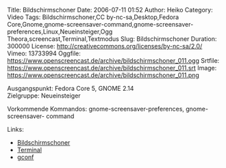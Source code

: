 Title: Bildschirmschoner
Date: 2006-07-11 01:52
Author: Heiko
Category: Video
Tags: Bildschirmschoner,CC by-nc-sa,Desktop,Fedora Core,Gnome,gnome-screensaver-command,gnome-screensaver-preferences,Linux,Neueinsteiger,Ogg Theora,screencast,Terminal,Textmodus
Slug: Bildschirmschoner
Duration: 300000
License: http://creativecommons.org/licenses/by-nc-sa/2.0/
Vimeo: 13733994
Oggfile: https://www.openscreencast.de/archive/bildschirmschoner_011.ogg
Srtfile: https://www.openscreencast.de/archive/bildschirmschoner_011.srt
Image: https://www.openscreencast.de/archive/bildschirmschoner_011.png

Ausgangspunkt: Fedora Core 5, GNOME 2.14  
Zielgruppe: Neueinsteiger  

Vorkommende Kommandos: gnome-screensaver-preferences, gnome-screensaver-
command

Links:

  * [Bildschirmschoner](http://de.wikipedia.org/wiki/Bildschirmschoner)
  * [Terminal](http://de.wikipedia.org/wiki/Terminalemulation)
  * [gconf](http://en.wikipedia.org/wiki/Gconf)

